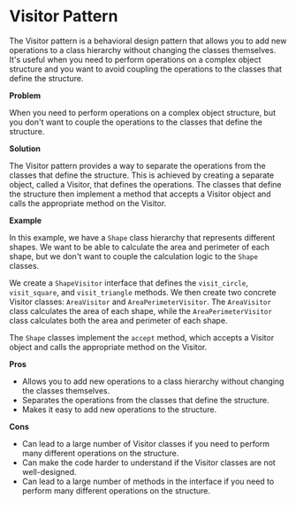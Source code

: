 Visitor Pattern
==============

The Visitor pattern is a behavioral design pattern that allows you to add new operations to a class hierarchy without changing the classes themselves. It's useful when you need to perform operations on a complex object structure and you want to avoid coupling the operations to the classes that define the structure.

**Problem**

When you need to perform operations on a complex object structure, but you don't want to couple the operations to the classes that define the structure.

**Solution**

The Visitor pattern provides a way to separate the operations from the classes that define the structure. This is achieved by creating a separate object, called a Visitor, that defines the operations. The classes that define the structure then implement a method that accepts a Visitor object and calls the appropriate method on the Visitor.

**Example**

In this example, we have a `Shape` class hierarchy that represents different shapes. We want to be able to calculate the area and perimeter of each shape, but we don't want to couple the calculation logic to the `Shape` classes.

We create a `ShapeVisitor` interface that defines the `visit_circle`, `visit_square`, and `visit_triangle` methods. We then create two concrete Visitor classes: `AreaVisitor` and `AreaPerimeterVisitor`. The `AreaVisitor` class calculates the area of each shape, while the `AreaPerimeterVisitor` class calculates both the area and perimeter of each shape.

The `Shape` classes implement the `accept` method, which accepts a Visitor object and calls the appropriate method on the Visitor.

**Pros**

* Allows you to add new operations to a class hierarchy without changing the classes themselves.
* Separates the operations from the classes that define the structure.
* Makes it easy to add new operations to the structure.

**Cons**

* Can lead to a large number of Visitor classes if you need to perform many different operations on the structure.
* Can make the code harder to understand if the Visitor classes are not well-designed.
* Can lead to a large number of methods in the interface if you need to perform many different operations on the structure.